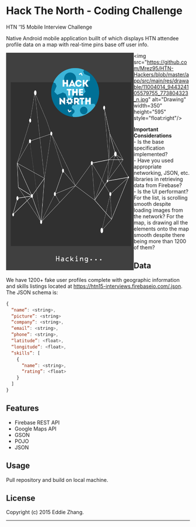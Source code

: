Hack The North - Coding Challenge 
===========

HTN '15 Mobile Interview Challenge

Native Android mobile application buillt of which displays HTN attendee profile data on a map with real-time pins base off user info.

<div>
<img src="https://github.com/Mrez95/HTN-Hackers/blob/master/app/src/main/res/drawable/final_smash.jpg" alt="Drawing" width="350" height="595" style="float:left" />

<img src="https://github.com/Mrez95/HTN-Hackers/blob/master/app/src/main/res/drawable/11004014_944324105579755_773804323_n.jpg" alt="Drawing" width=350" height="595" style="float:right"/>
</div>
<b>Important Considerations</b><br>
- Is the base specification implemented? <br>
- Have you used appropriate networking, JSON, etc. libraries in retrieving data from Firebase? <br>
- Is the UI performant? For the list, is scrolling smooth despite loading images from the network? For the map, is drawing all the elements onto the map smooth despite there being more than 1200 of them?

Data 
------------
We have 1200+ fake user profiles complete with geographic information and skills listings located at https://htn15-interviews.firebaseio.com/.json. The JSON schema is:


```javascript
{
  “name”: <string>,
  “picture”: <string>
  “company”: <string>,
  “email”: <string>,
  “phone”: <string>,
  “latitude”: <float>,
  “longitude”: <float>,
  “skills”: [
    {
      “name”: <string>,
      “rating”: <float>
    }
  ]
}
```
Features
------------

+ Firebase REST API
+ Google Maps API
+ GSON 
+ POJO
+ JSON

Usage
------------

Pull repository and build on local machine.

License
-------------

Copyright (c) 2015 Eddie Zhang.

_________________________

